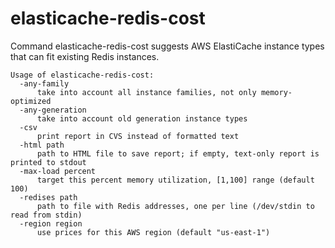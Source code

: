 # elasticache-redis-cost

Command elasticache-redis-cost suggests AWS ElastiCache instance types that can
fit existing Redis instances.

    Usage of elasticache-redis-cost:
      -any-family
          take into account all instance families, not only memory-optimized
      -any-generation
          take into account old generation instance types
      -csv
          print report in CVS instead of formatted text
      -html path
          path to HTML file to save report; if empty, text-only report is printed to stdout
      -max-load percent
          target this percent memory utilization, [1,100] range (default 100)
      -redises path
          path to file with Redis addresses, one per line (/dev/stdin to read from stdin)
      -region region
          use prices for this AWS region (default "us-east-1")

